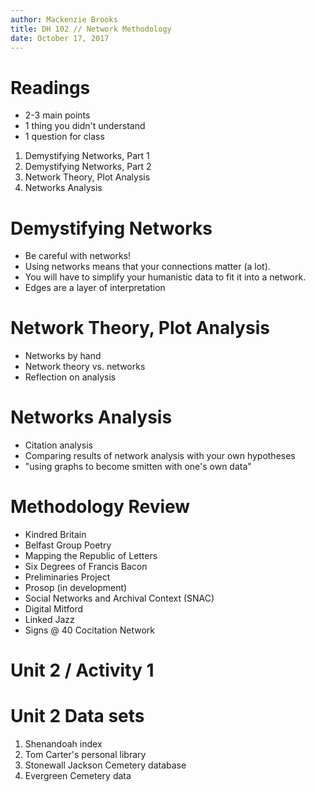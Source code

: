 ```yaml
---
author: Mackenzie Brooks
title: DH 102 // Network Methodology 
date: October 17, 2017
---
```


# Readings

* 2-3 main points
* 1 thing you didn't understand
* 1 question for class


1. Demystifying Networks, Part 1
2. Demystifying Networks, Part 2
3. Network Theory, Plot Analysis
4. Networks Analysis


# Demystifying Networks
* Be careful with networks!
* Using networks means that your connections matter (a lot).
* You will have to simplify your humanistic data to fit it into a network.
* Edges are a layer of interpretation

# Network Theory, Plot Analysis

* Networks by hand
* Network theory vs. networks
* Reflection on analysis

# Networks Analysis
* Citation analysis
* Comparing results of network analysis with your own hypotheses
* "using graphs to become smitten with one's own data"

# Methodology Review
* Kindred Britain
* Belfast Group Poetry
* Mapping the Republic of Letters
* Six Degrees of Francis Bacon
* Preliminaries Project
* Prosop (in development)
* Social Networks and Archival Context (SNAC)
* Digital Mitford
* Linked Jazz
* Signs @ 40 Cocitation Network

# Unit 2 / Activity 1

# Unit 2 Data sets
1. Shenandoah index
2. Tom Carter's personal library
3. Stonewall Jackson Cemetery database
4. Evergreen Cemetery data





